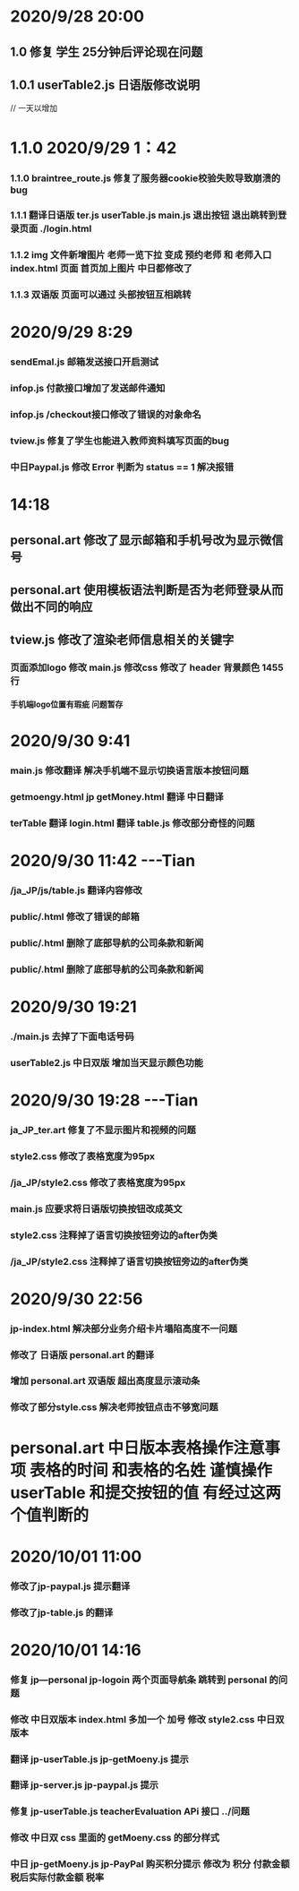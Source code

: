 # 2020/9/28 20:00 
## 1.0 修复 学生 25分钟后评论现在问题  
## 1.0.1 userTable2.js 日语版修改说明 

// 一天以增加
# 1.1.0 2020/9/29 1：42
### 1.1.0  braintree_route.js  修复了服务器cookie校验失败导致崩溃的bug 
### 1.1.1 翻译日语版  ter.js userTable.js   main.js 退出按钮 退出跳转到登录页面 ./login.html  
### 1.1.2 img 文件新增图片   老师一览下拉 变成 预约老师 和 老师入口   index.html 页面 首页加上图片  中日都修改了
### 1.1.3  双语版 页面可以通过 头部按钮互相跳转 


# 2020/9/29 8:29
### sendEmal.js 邮箱发送接口开启测试
### infop.js    付款接口增加了发送邮件通知
### infop.js    /checkout接口修改了错误的对象命名
### tview.js    修复了学生也能进入教师资料填写页面的bug
### 中日Paypal.js 修改 Error 判断为 status == 1   解决报错

#           14:18
## personal.art  修改了显示邮箱和手机号改为显示微信号 
## personal.art  使用模板语法判断是否为老师登录从而做出不同的响应
## tview.js      修改了渲染老师信息相关的关键字

###  页面添加logo 修改 main.js  修改css  修改了 header 背景颜色 1455行  
#### <strong>手机端logo位置有瑕疵 问题暂存</strong>


# 2020/9/30 9:41
### main.js 修改翻译  解决手机端不显示切换语言版本按钮问题   
###   getmoengy.html jp getMoney.html 翻译  中日翻译
###   terTable 翻译   login.html 翻译  table.js 修改部分奇怪的问题



# 2020/9/30 11:42 ---Tian
### /ja_JP/js/table.js 翻译内容修改
### public/.html       修改了错误的邮箱
### public/.html       删除了底部导航的公司条款和新闻
###  public/.html       删除了底部导航的公司条款和新闻

# 2020/9/30 19:21 
### ./main.js 去掉了下面电话号码 
### userTable2.js  中日双版 增加当天显示颜色功能     

# 2020/9/30 19:28 ---Tian             
### ja_JP_ter.art      修复了不显示图片和视频的问题
### style2.css         修改了表格宽度为95px
### /ja_JP/style2.css  修改了表格宽度为95px
### main.js            应要求将日语版切换按钮改成英文
### style2.css         注释掉了语言切换按钮旁边的after伪类
### /ja_JP/style2.css  注释掉了语言切换按钮旁边的after伪类


# 2020/9/30 22:56 
### jp-index.html     解决部分业务介绍卡片塌陷高度不一问题
### 修改了 日语版 personal.art 的翻译 
### 增加 personal.art 双语版 超出高度显示滚动条
### 修改了部分style.css 解决老师按钮点击不够宽问题
# <strong> personal.art  中日版本表格操作注意事项 表格的时间 和表格的名姓 谨慎操作 userTable 和提交按钮的值 有经过这两个值判断的</strong>

# 2020/10/01 11:00
### 修改了jp-paypal.js  提示翻译 
### 修改了jp-table.js 的翻译

# 2020/10/01 14:16
### 修复 jp—personal  jp-logoin  两个页面导航条 跳转到 personal 的问题
### 修改 中日双版本 index.html 多加一个 加号 修改 style2.css 中日双版本  
### 翻译 jp-userTable.js  jp-getMoeny.js 提示
### 翻译 jp-server.js  jp-paypal.js 提示
### 修复 jp-userTable.js  teacherEvaluation APi 接口 ../问题
### 修改 中日双 css 里面的 getMoeny.css 的部分样式
### 中日 jp-getMoeny.js  jp-PayPal 购买积分提示 修改为 积分 付款金额 税后实际付款金额 税率
